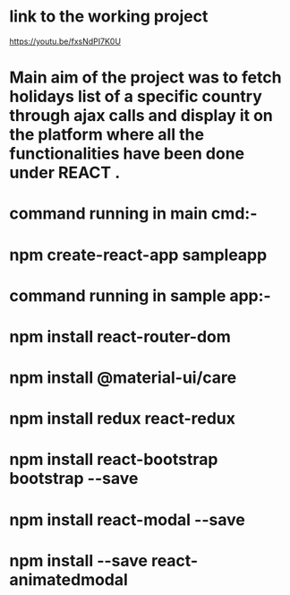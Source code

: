 # link to the working project
https://youtu.be/fxsNdPI7K0U
# Main aim of the project was to fetch holidays list of a specific country through ajax calls and display it on the platform where all the functionalities have been done under REACT .
# command running in main cmd:-
# npm create-react-app sampleapp

# command running in sample app:-
# npm install react-router-dom
# npm install @material-ui/care
# npm install redux react-redux
# npm install react-bootstrap bootstrap --save
# npm install react-modal --save
# npm install --save react-animatedmodal
